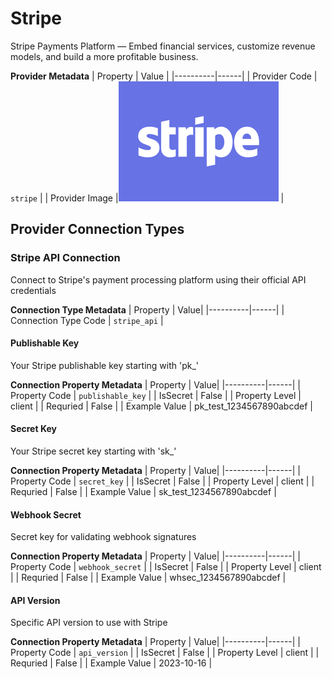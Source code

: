 # Stripe
Stripe Payments Platform — Embed financial services, customize revenue models, and build a more profitable business.

**Provider Metadata**
| Property | Value |
|----------|------|
| Provider Code | `stripe` |
| Provider Image |![Stripe Provider Small Image](./images/stripe_small.png) |

## Provider Connection Types

<a name="stripe_api"></a>
### Stripe API Connection
Connect to Stripe's payment processing platform using their official API credentials

**Connection Type Metadata**
| Property | Value|
|----------|------|
| Connection Type Code | `stripe_api` |

<a name="stripe_api_publishable_key"></a>
#### Publishable Key
Your Stripe publishable key starting with 'pk_'

**Connection Property Metadata**
| Property | Value|
|----------|------|
| Property Code | `publishable_key` |
| IsSecret | False |
| Property Level | client |
| Requried | False |
| Example Value | pk_test_1234567890abcdef |

<a name="stripe_api_secret_key"></a>
#### Secret Key
Your Stripe secret key starting with 'sk_'

**Connection Property Metadata**
| Property | Value|
|----------|------|
| Property Code | `secret_key` |
| IsSecret | False |
| Property Level | client |
| Requried | False |
| Example Value | sk_test_1234567890abcdef |

<a name="stripe_api_webhook_secret"></a>
#### Webhook Secret
Secret key for validating webhook signatures

**Connection Property Metadata**
| Property | Value|
|----------|------|
| Property Code | `webhook_secret` |
| IsSecret | False |
| Property Level | client |
| Requried | False |
| Example Value | whsec_1234567890abcdef |

<a name="stripe_api_api_version"></a>
#### API Version
Specific API version to use with Stripe

**Connection Property Metadata**
| Property | Value|
|----------|------|
| Property Code | `api_version` |
| IsSecret | False |
| Property Level | client |
| Requried | False |
| Example Value | 2023-10-16 |



